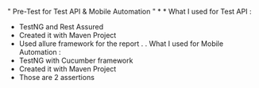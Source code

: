 " Pre-Test for Test API & Mobile Automation " 
*
*
What I used for Test API :
- TestNG and Rest Assured
- Created it with Maven Project
- Used allure framework for the report
.
.
What I used for Mobile Automation :
- TestNG with Cucumber framework
- Created it with Maven Project
- Those are 2 assertions

